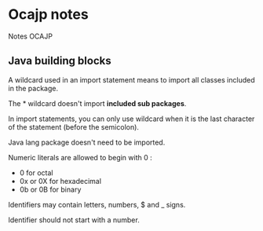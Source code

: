# Ocajp notes

Notes OCAJP

## Java building blocks

A wildcard used in an import statement means to import all classes included in the package.

The \* wildcard doesn't import **included sub packages**.

In import statements, you can only use wildcard when it is the last character of the statement (before the semicolon).

Java lang package doesn't need to be imported.

Numeric literals are allowed to begin with 0 :

* 0 for octal
* 0x or 0X  for hexadecimal
* 0b or 0B for binary

Identifiers may contain letters, numbers, $ and _ signs.

Identifier should not start with a number.








